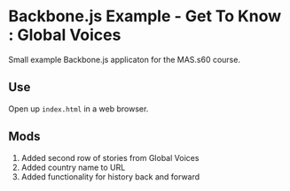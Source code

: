 Backbone.js Example - Get To Know : Global Voices
=================================================

Small example Backbone.js applicaton for the MAS.s60 course.

Use
---

Open up `index.html` in a web browser.

Mods
----

1) Added second row of stories from Global Voices
2) Added country name to URL
3) Added functionality for history back and forward